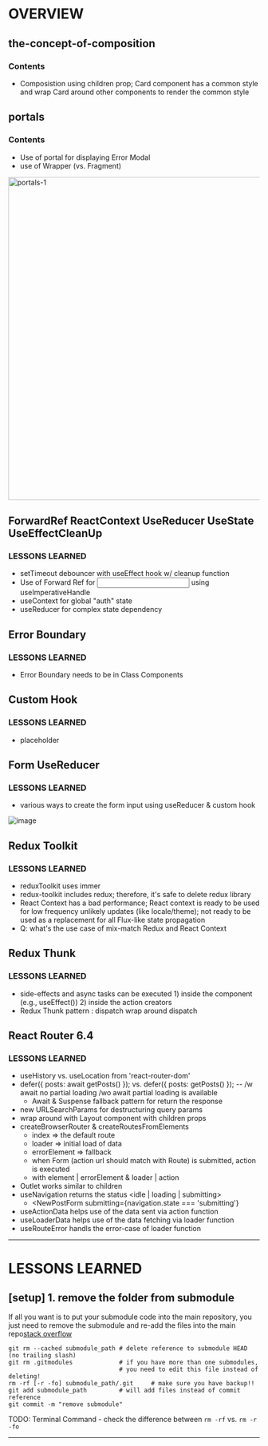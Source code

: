 # OVERVIEW
## the-concept-of-composition
### Contents
* Composistion using children prop; Card component has a common style and wrap Card around other components to render the common style 

## portals
### Contents
* Use of portal for displaying Error Modal
* use of Wrapper (vs. Fragment)

<img width="647" alt="portals-1" src="https://user-images.githubusercontent.com/29666846/208266894-94b824d2-5dca-450d-a285-0d30016f5208.png">

## ForwardRef ReactContext UseReducer UseState UseEffectCleanUp

### LESSONS LEARNED
* setTimeout debouncer with useEffect hook w/ cleanup function
* Use of Forward Ref for <Input /> using useImperativeHandle
* useContext for global "auth" state
* useReducer for complex state dependency

## Error Boundary

### LESSONS LEARNED
* Error Boundary needs to be in Class Components


## Custom Hook

### LESSONS LEARNED
* placeholder

## Form UseReducer

### LESSONS LEARNED
* various ways to create the form input using useReducer & custom hook

![image](https://user-images.githubusercontent.com/29666846/208586212-06822000-7e39-4c4a-acb2-abfff6b452af.png)

## Redux Toolkit

### LESSONS LEARNED
* reduxToolkit uses immer
* redux-toolkit includes redux; therefore, it's safe to delete redux library
* React Context has a bad performance; React context is ready to be used for low frequency unlikely updates (like locale/theme); not ready to be used as a replacement for all Flux-like state propagation
* Q: what's the use case of mix-match Redux and React Context

## Redux Thunk

### LESSONS LEARNED
* side-effects and async tasks can be executed 1) inside the component (e.g., useEffect()) 2) inside the action creators
* Redux Thunk pattern : dispatch wrap around dispatch

## React Router 6.4

### LESSONS LEARNED
* useHistory vs. useLocation from 'react-router-dom'
* defer({ posts: await getPosts() }); vs. defer({ posts: getPosts() }); -- /w await no partial loading /wo await partial loading is available
  * Await & Suspense fallback pattern for return the response
* new URLSearchParams for destructuring query params
* wrap around with Layout component with children props
* createBrowserRouter & createRoutesFromElements
  * index => the default route
  * loader => initial load of data
  * errorElement => fallback
  * when Form (action url should match with Route) is submitted, action is executed
  * with element | errorElement & loader | action
* Outlet works similar to children
* useNavigation returns the status <idle | loading | submitting>
  * <NewPostForm submitting={navigation.state === 'submitting'}
* useActionData helps use of the data sent via action function
* useLoaderData helps use of the data fetching via loader function
* useRouteError handls the error-case of loader function

---


# LESSONS LEARNED

## [setup] 1. remove the folder from submodule

If all you want is to put your submodule code into the main repository, you just need to remove the submodule and re-add the files into the main repo[stack overflow](https://stackoverflow.com/questions/1759587/how-to-un-submodule-a-git-submodule)
```
git rm --cached submodule_path # delete reference to submodule HEAD (no trailing slash)
git rm .gitmodules             # if you have more than one submodules,
                               # you need to edit this file instead of deleting!
rm -rf [-r -fo] submodule_path/.git     # make sure you have backup!!
git add submodule_path         # will add files instead of commit reference
git commit -m "remove submodule"
```

TODO: Terminal Command - check the difference between `rm -rf` vs. `rm -r -fo`

---

